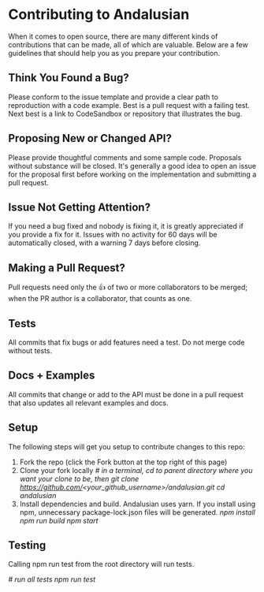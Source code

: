 # Contributing to Andalusian

When it comes to open source, there are many different kinds of contributions that can be made, all of which are valuable. Below are a few guidelines that should help you as you prepare your contribution.

## Think You Found a Bug?
Please conform to the issue template and provide a clear path to reproduction with a code example. Best is a pull request with a failing test. Next best is a link to CodeSandbox or repository that illustrates the bug.

## Proposing New or Changed API?
Please provide thoughtful comments and some sample code. Proposals without substance will be closed. It's generally a good idea to open an issue for the proposal first before working on the implementation and submitting a pull request.

## Issue Not Getting Attention?
If you need a bug fixed and nobody is fixing it, it is greatly appreciated if you provide a fix for it. Issues with no activity for 60 days will be automatically closed, with a warning 7 days before closing.

## Making a Pull Request?
Pull requests need only the 👍 of two or more collaborators to be merged; when the PR author is a collaborator, that counts as one.

## Tests
All commits that fix bugs or add features need a test.
<note>Do not merge code without tests.</note>

## Docs + Examples
All commits that change or add to the API must be done in a pull request that also updates all relevant examples and docs.

## Setup
The following steps will get you setup to contribute changes to this repo:

1. Fork the repo (click the Fork button at the top right of this page)
2. Clone your fork locally
*# in a terminal, cd to parent directory where you want your clone to be, then git clone https://github.com/<your_github_username>/andalusian.git*
*cd andalusian*
3. Install dependencies and build. Andalusian uses yarn. If you install using npm, unnecessary package-lock.json files will be generated.
*npm install*
*npm run build*
*npm start*

## Testing
Calling npm run test from the root directory will run tests.

*# run all tests*
*npm run test*
